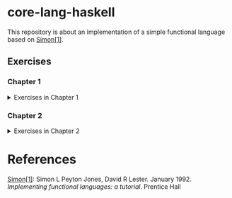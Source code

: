 # core-lang-haskell

This repository is about an implementation of a simple functional language based on <span id="text-1">[Simon\[1\]](#reference-1)</span>.

## Exercises

### Chapter 1

<details>
<summary>Exercises in Chapter 1</summary>
<p>

| Name          | Files                                                       |
|---------------|-------------------------------------------------------------|
| Exercise 1.1  | /exercises/exercise1-01.xls, /src/Language/PrettyPrinter.hs |
| Exercise 1.2  | /src/Data/ISeq.hs                                           |
| Exercise 1.3  | /src/Language/PrettyPrinter.hs                              |
| Exercise 1.4  | /exercises/exercise1-04.xls, /src/Language/PrettyPrinter.hs |
| Exercise 1.5  | /src/Data/ISeq.hs                                           |
| Exercise 1.6  | /src/Data/ISeq.hs                                           |
| Exercise 1.7  | /src/Data/ISeq.hs                                           |
| Exercise 1.8  | /src/Language/PrettyPrinter.hs                              |
| Exercise 1.9  | /src/Language/Parser.hs                                     |
| Exercise 1.10 | /src/Language/Parser.hs                                     |
| Exercise 1.11 | /src/Lanugage/Parser.hs                                     |
| Exercise 1.12 | /src/Lanugage/Parser.hs                                     |
| Exercise 1.13 | /src/Lanugage/Parser.hs                                     |
| Exercise 1.14 | /src/Lanugage/Parser.hs                                     |
| Exercise 1.15 | /src/Lanugage/Parser.hs                                     |
| Exercise 1.16 | /src/Lanugage/Parser.hs                                     |
| Exercise 1.17 | /src/Lanugage/Parser.hs                                     |
| Exercise 1.18 | /src/Lanugage/Parser.hs                                     |
| Exercise 1.19 | /src/Lanugage/Parser.hs                                     |
| Exercise 1.20 | /src/Lanugage/Parser.hs                                     |
| Exercise 1.21 | /src/Lanugage/Parser.hs                                     |
| Exercise 1.22 | /exercises/exercise1-22.md                                  |
| Exercise 1.23 | /src/Lanugage/Parser.hs                                     |
| Exercise 1.24 | /src/Lanugage/Parser.hs                                     |

</p>
</details>

### Chapter 2

<details>
<summary>Exercises in Chapter 2</summary>
<p>

| Name          | Files                                                  |
|---------------|--------------------------------------------------------|
| Exercise 2.1  | /exercises/exercise2-01.md                             |
| Exercise 2.2  | /exercises/exercise2-02.md                             |
| Exercise 2.3  | _skipped_                                              |
| Exercise 2.4  | /src/Language/TiMachine.hs                             |
| Exercise 2.5  | /src/Language/TiMachine.hs                             |
| Exercise 2.6  | /src/Language/TiMachine.hs                             |
| Exercise 2.7  | /src/Language/TiMachine.hs                             |
| Exercise 2.8  | /exercises/exercise2-08.md                             |
| Exercise 2.9  | /exercises/exercise2-09.md                             |
| Exercise 2.10 | /src/Language/TiMachine.hs                             |
| Exercise 2.11 | /src/Language/TiMachine.hs                             |
| Exercise 2.12 | /exercises/exercise2-12.md                             |
| Exercise 2.13 | /src/Language/TiMachine.hs, /exercises/exercise2-13.md |
| Exercise 2.14 | /src/Language/TiMachine.hs                             |
| Exercise 2.15 | /exercises/exercise2-15.md                             |
| Exercise 2.16 | /src/Language/TiMachine.hs                             |
| Exercise 2.17 | /src/Language/TiMachine.hs                             |
| Exercise 2.18 | /src/Language/TiMachine.hs, /exercises/exercise2-18.md |
| Exercise 2.19 | /exercises/exercise2-19.md                             |
| Exercise 2.20 | /exercises/exercise2-20.core                           |

</p>
</details>

# References

<span id="reference-1">[Simon\[1\]](#text-1): Simon L Peyton Jones, David R Lester. January 1992. _Implementing functional languages: a tutorial_. Prentice Hall</span>

